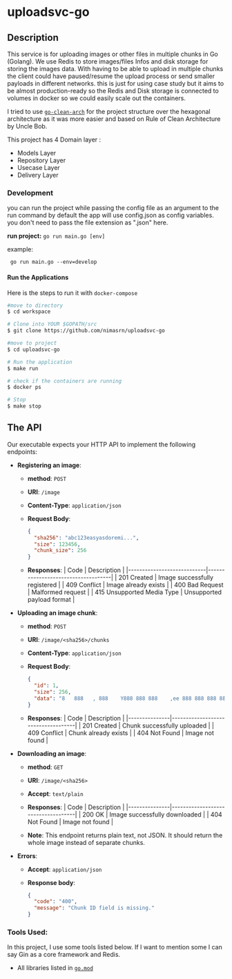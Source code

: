 # uploadsvc-go

## Description

This service is for uploading images or other files in multiple chunks in Go (Golang). We use Redis to store images/files Infos and disk storage for storing the images data.
With having to be able to upload in multiple chunks the client could have paused/resume the upload process or send smaller payloads in different networks.
this is just for using case study but it aims to be almost production-ready so the Redis and Disk storage is connected to volumes in docker so we could easily scale out the containers.

I tried to use [`go-clean-arch`](https://github.com/bxcodec/go-clean-arch.git) for the project structure over the hexagonal architecture as it was more easier and based on Rule of Clean Architecture by Uncle Bob.

This project has 4 Domain layer :

- Models Layer
- Repository Layer
- Usecase Layer
- Delivery Layer

### Development

you can run the project while passing the config file as an argument to the run command by default the app will use config.json as config variables. you don't need to pass the file extension as ".json" here.

**run project:** `go run main.go [env]`

example:

```
 go run main.go --env=develop
```

#### Run the Applications

Here is the steps to run it with `docker-compose`

```bash
#move to directory
$ cd workspace

# Clone into YOUR $GOPATH/src
$ git clone https://github.com/nimasrn/uploadsvc-go

#move to project
$ cd uploadsvc-go

# Run the application
$ make run

# check if the containers are running
$ docker ps

# Stop
$ make stop
```

## The API

Our executable expects your HTTP API to implement the following endpoints:

- **Registering an image**:

  - **method**: `POST`
  - **URI**: `/image`
  - **Content-Type**: `application/json`
  - **Request Body**:

    ```json
    {
      "sha256": "abc123easyasdoremi...",
      "size": 123456,
      "chunk_size": 256
    }
    ```

  - **Responses**:
    | Code | Description |
    |----------------------------|------------------------------------|
    | 201 Created | Image successfully registered |
    | 409 Conflict | Image already exists |
    | 400 Bad Request | Malformed request |
    | 415 Unsupported Media Type | Unsupported payload format |

- **Uploading an image chunk**:

  - **method**: `POST`
  - **URI**: `/image/<sha256>/chunks`
  - **Content-Type**: `application/json`
  - **Request Body**:

    ```json
    {
      "id": 1,
      "size": 256,
      "data": "8   888   , 888    Y888 888 888    ,ee 888 888 888 888 ..."
    }
    ```

  - **Responses**:
    | Code | Description |
    |---------------|------------------------------------|
    | 201 Created | Chunk successfully uploaded |
    | 409 Conflict | Chunk already exists |
    | 404 Not Found | Image not found |

- **Downloading an image**:

  - **method**: `GET`
  - **URI**: `/image/<sha256>`
  - **Accept**: `text/plain`
  - **Responses**:
    | Code | Description |
    |---------------|------------------------------------|
    | 200 OK | Image successfully downloaded |
    | 404 Not Found | Image not found |

  - **Note**: This endpoint returns plain text, not JSON. It should return the whole image instead of separate chunks.

- **Errors**:

  - **Accept**: `application/json`
  - **Response body**:

    ```json
    {
      "code": "400",
      "message": "Chunk ID field is missing."
    }
    ```

### Tools Used:

In this project, I use some tools listed below. If I want to mention some I can say Gin as a core framework and Redis.

- All libraries listed in [`go.mod`](https://github.com/nimasrn/uploadsvc-go/blob/master/go.mod)
